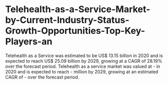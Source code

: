 # Telehealth-as-a-Service-Market-by-Current-Industry-Status-Growth-Opportunities-Top-Key-Players-an
Telehealth as a Service was estimated to be US$ 13.15 billion in 2020 and is expected to reach US$ 25.09 billion by 2029, growing at a CAGR of 28.19% over the forecast period.  Telehealth as a service market was valued at - in 2020 and is expected to reach - million by 2029, growing at an estimated CAGR of - over the forecast period. 
